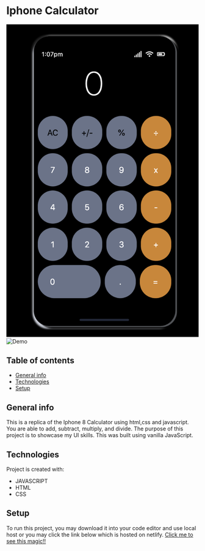 # Iphone Calculator

![Iphone](screenshoot.png)
![Demo](IPhoneCalculator.gif)



## Table of contents
* [General info](#general-info)
* [Technologies](#technologies)
* [Setup](#setup)

## General info
This is a replica of the Iphone 8 Calculator using html,css and javascript. You are able to add, subtract, multiply, and divide. The purpose of this project is to showcase my UI skills. This was built using vanilla JavaScript.
	
## Technologies
Project is created with:
* JAVASCRIPT
* HTML
* CSS
	
## Setup
To run this project, you may download it into your code editor and use local host or you may click the link below which is hosted on netlify.
[Click me to see this magic!!](https://brave-mcclintock-e54bfa.netlify.app/)



